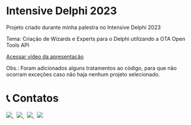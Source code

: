 # Intensive Delphi 2023
Projeto criado durante minha palestra no Intensive Delphi 2023

Tema: Criação de Wizards e Experts para o Delphi utilizando a OTA Open Tools API

 <a href="https://www.youtube.com/watch?v=06Zqgt7v-T4" target="_blank"> Acessar vídeo da apresentação </a>

Obs.: Foram adicionados alguns tratamentos ao código, para que não ocorram exceções caso não haja nenhum projeto selecionado.

# 📞 Contatos

<p align="left">
  <a href="https://t.me/Code4Delphi" target="_blank">
    <img src="https://img.shields.io/badge/Telegram:-Join%20Channel-blue?logo=telegram">
  </a> 
  &nbsp;
  <a href="mailto:contato@code4delphi.com.br" target="_blank">
    <img src="https://img.shields.io/badge/E--mail-contato%40code4delphi.com.br-yellowgreen?logo=maildotru&logoColor=yellowgreen">
  </a>
   &nbsp;
  <a href="https://go.hotmart.com/U81331747Y?dp=1" target="_blank">
    <img src="https://img.shields.io/badge/Course:-Open%20Tools%20API-F00?logo=delphi">
  </a> 
   &nbsp;
  <a href="https://www.youtube.com/@code4delphi" target="_blank">
    <img src="https://img.shields.io/badge/YouTube:-Join%20Channel-red?logo=youtube&logoColor=red">
  </a> 
</p>
